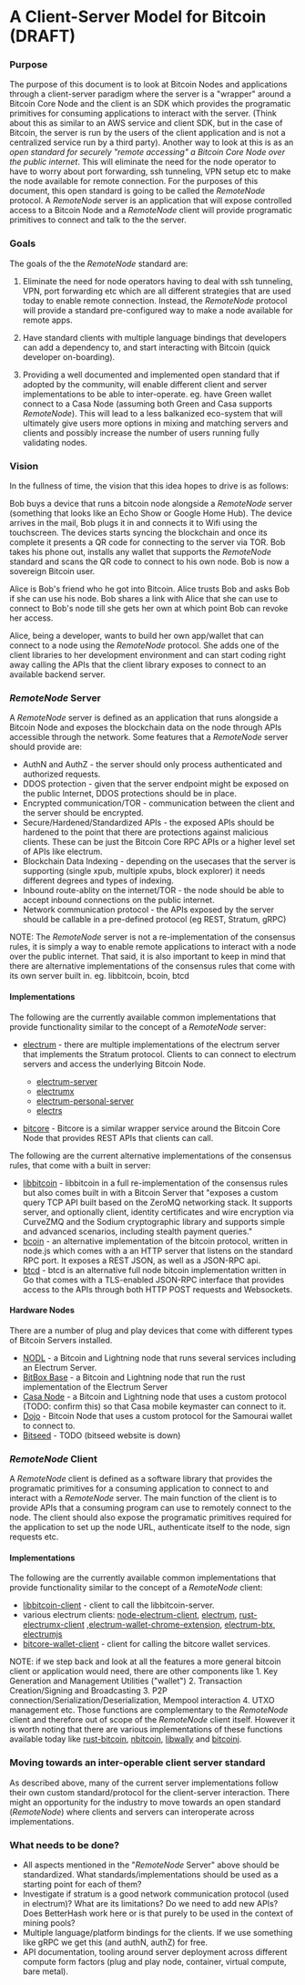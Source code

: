 #  A Client-Server Model for Bitcoin (DRAFT)

### Purpose
The purpose of this document is to look at Bitcoin Nodes and applications through a client-server paradigm where the server is a "wrapper" around a Bitcoin Core Node and the client is an SDK which provides the programatic primitives for consuming applications to interact with the server. (Think about this as similar to an AWS service and client SDK, but in the case of Bitcoin, the server is run by the users of the client application and is not a centralized service run by a third party). Another way to look at this is as an *open standard for securely "remote accessing" a Bitcoin Core Node over the public internet*. This will eliminate the need for the node operator to have to worry about port forwarding, ssh tunneling, VPN setup etc to make the node available for remote connection. For the purposes of this document, this open standard is going to be called the *RemoteNode* protocol. A *RemoteNode* server is an application that will expose controlled access to a Bitcoin Node and a *RemoteNode* client will provide programatic primitives to connect and talk to the the server.


### Goals
The goals of the the *RemoteNode* standard are:

1. Eliminate the need for node operators having to deal with ssh tunneling, VPN, port forwarding etc which are all different strategies that are used today to enable remote connection. Instead, the *RemoteNode* protocol will provide a standard pre-configured way to make a node available for remote apps. 

2. Have standard clients with multiple language bindings that developers can add a dependency to, and start interacting with Bitcoin (quick developer on-boarding). 

3. Providing a well documented and implemented open standard that if adopted by the community, will enable different client and server implementations to be able to inter-operate. eg. have Green wallet connect to a Casa Node (assuming both Green and Casa supports *RemoteNode*). This will lead to a less balkanized eco-system that will ultimately give users more options in mixing and matching servers and clients and possibly increase the number of users running fully validating nodes. 

### Vision
In the fullness of time, the vision that this idea hopes to drive is as follows:

Bob buys a device that runs a bitcoin node alongside a *RemoteNode* server (something that looks like an Echo Show or Google Home Hub). The device arrives in the mail, Bob plugs it in and connects it to Wifi using the touchscreen. The devices starts syncing the blockchain and once its complete it presents a QR code for connecting to the server via TOR. Bob takes his phone out, installs any wallet that supports the *RemoteNode* standard and scans the QR code to connect to his own node. Bob is now a sovereign Bitcoin user. 

Alice is Bob's friend who he got into Bitcoin. Alice trusts Bob and asks Bob if she can use his node. Bob shares a link with Alice that she can use to connect to Bob's node till she gets her own at which point Bob can revoke her access. 

Alice, being a developer, wants to build her own app/wallet that can connect to a node using the *RemoteNode* protocol. She adds one of the client libraries to her development environment and can start coding right away calling the APIs that the client library exposes to connect to an available backend server. 

### *RemoteNode* Server
A *RemoteNode* server is defined as an application that runs alongside a Bitcoin Node and exposes the blockchain data on the node through APIs accessible through the network. Some features that a *RemoteNode* server should provide are:

* AuthN and AuthZ - the server should only process authenticated and authorized requests.
* DDOS protection - given that the server endpoint might be exposed on the public Internet, DDOS protections should be in place.
* Encrypted communication/TOR - communication between the client and the server should be encrypted. 
* Secure/Hardened/Standardized APIs - the exposed APIs should be hardened to the point that there are protections against malicious clients. These can be just the Bitcoin Core RPC APIs or a higher level set of APIs like electrum.
* Blockchain Data Indexing - depending on the usecases that the server is supporting (single xpub, multiple xpubs, block explorer) it needs different degrees and types of indexing. 
* Inbound route-ablity on the internet/TOR - the node should be able to accept inbound connections on the public internet.
* Network communication protocol  - the APIs exposed by the server should be callable in a pre-defined protocol (eg REST, Stratum, gRPC)

NOTE: The *RemoteNode* server is not a re-implementation of the consensus rules, it is simply a way to enable remote applications to interact with a node over the public internet. That said, it is also important to keep in mind that there are alternative implementations of the consensus rules that come with its own server built in. eg. libbitcoin, bcoin, btcd

#### Implementations
The following are the currently available common implementations that provide functionality similar to the concept of a *RemoteNode* server:

* [electrum](https://electrum.org/#home) - there are multiple implementations of the electrum server that implements the Stratum protocol. Clients to can connect to electrum servers and access the underlying Bitcoin Node. 
  * [electrum-server](https://github.com/spesmilo/electrum-server) 
  * [electrumx](https://github.com/kyuupichan/electrumx/)
  * [electrum-personal-server](https://github.com/chris-belcher/electrum-personal-server)
  * [electrs](https://github.com/romanz/electrs)

* [bitcore](https://github.com/bitpay/bitcore) - Bitcore is a similar wrapper service around the Bitcoin Core Node that provides REST APIs that clients can call. 

The following are the current alternative implementations of the consensus rules, that come with a built in server:

* [libbitcoin](https://libbitcoin.org) - libbitcoin in a full re-implementation of the consensus rules but also comes built in with a Bitcoin Server that "exposes a custom query TCP API built based on the ZeroMQ networking stack. It supports server, and optionally client, identity certificates and wire encryption via CurveZMQ and the Sodium cryptographic library and supports simple and advanced scenarios, including stealth payment queries." 
* [bcoin](https://bcoin.io/) - an alternative implementation of the bitcoin protocol, written in node.js which comes with a an HTTP server that listens on the standard RPC port. It exposes a REST JSON, as well as a JSON-RPC api.
* [btcd](https://github.com/btcsuite/btcd) - btcd is an alternative full node bitcoin implementation written in Go that comes with a TLS-enabled JSON-RPC interface that provides access to the APIs through both HTTP POST requests and Websockets.

#### Hardware Nodes
There are a number of plug and play devices that come with different types of Bitcoin Servers installed.

* [NODL](http://nodl.it) - a Bitcoin and Lightning node that runs several services including an Electrum Server. 
* [BitBox Base](https://github.com/digitalbitbox/bitbox-base) - a Bitcoin and Lightning node that run the rust implementation of the Electrum Server
* [Casa Node](https://keys.casa/lightning-bitcoin-node/) - a Bitcoin and Lightning node that uses a custom protocol (TODO: confirm this) so that Casa mobile keymaster can connect to it. 
* [Dojo](https://samouraiwallet.com/dojo) - Bitcoin Node that uses a custom protocol for the Samourai wallet to connect to. 
* [Bitseed](https://bitseed.org/product/bitseed-3/) - TODO (bitseed website is down)

### *RemoteNode* Client
A *RemoteNode* client is defined as a software library that provides the programatic primitives for a consuming application to connect to and interact with a *RemoteNode* server. The main function of the client is to provide APIs that a consuming program can use to remotely connect to the node. The client should also expose the programatic primitives required for the application to set up the node URL, authenticate itself to the node, sign requests etc. 

#### Implementations 
The following are the currently available common implementations that provide functionality similar to the concept of a *RemoteNode* client:

* [libbitcoin-client](https://libbitcoin.org) - client to call the libbitcoin-server. 
* various electrum clients: [node-electrum-client](https://github.com/you21979/node-electrum-client), [electrum](https://github.com/spesmilo/electrum), [rust-electrumx-client](https://github.com/evgeniy-scherbina/rust-electrumx-client) ,[electrum-wallet-chrome-extension](https://github.com/anfedorov/electrum-wallet-chrome-extension), [electrum-btx](https://github.com/LIMXTEC/electrum-btx), [electrumjs](https://github.com/akshatmittal/electrumjs)
* [bitcore-wallet-client](https://github.com/bitpay/bitcore/tree/master/packages/bitcore-wallet-client) - client for calling the bitcore wallet services. 

NOTE: if we step back and look at all the features a more general bitcoin client or application would need, there are other components like 1. Key Generation and Management Utilities ("wallet") 2. Transaction Creation/Signing and Broadcasting 3. P2P connection/Serialization/Deserialization, Mempool interaction 4. UTXO management etc. Those functions are complementary to the *RemoteNode* client and therefore out of scope of the *RemoteNode* client itself. However it is worth noting that there are various implementations of these functions available today like [rust-bitcoin](https://github.com/rust-bitcoin/rust-bitcoin), [nbitcoin](https://github.com/MetacoSA/NBitcoin), [libwally](https://github.com/ElementsProject/libwally-core) and [bitcoinj](https://bitcoinj.github.io). 

### Moving towards an inter-operable client server standard
As described above, many of the current server implementations follow their own custom standard/protocol for the client-server interaction. There might an opportunity for the industry to move towards an open standard (*RemoteNode*) where clients and servers can interoperate across implementations. 

### What needs to be done?
* All aspects mentioned in the "*RemoteNode* Server" above should be standardized. What standards/implementations should be used as a starting point for each of them?
* Investigate if stratum is a good network communication protocol (used in electrum)? What are its limitations? Do we need to add new APIs? Does BetterHash work here or is that purely to be used in the context of mining pools?
* Multiple language/platform bindings for the clients. If we use something like gRPC we get this (and authN, authZ) for free. 
* API documentation, tooling around server deployment across different compute form factors (plug and play node, container, virtual compute, bare metal). 
